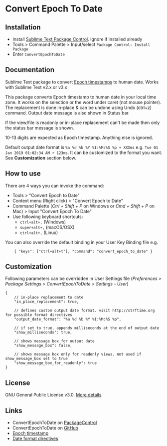 # Convert Epoch To Date

## Installation

* Install [Sublime Text Package Control](https://packagecontrol.io). Ignore if installed already
* Tools > Command Palette > Input/select `Package Control: Install Package`
* Enter `ConvertEpochToDate`

## Documentation
Sublime Text package to convert [Epoch timestamps](https://www.wikiwand.com/en/Unix_time) to human date. Works with Sublime Text v2.x or v3.x

This package converts Epoch timestamp to human date in your local time zone. It works on the selection or the word under caret (not mouse pointer). The replacement is done in-place & can be undone using Undo (ctrl+z) command. Output date message is also shown in Status bar.

If the view/file is readonly or in-place replacement can't be made then only the status bar message is shown.

10-13 digits are expected as Epoch timestamp. Anything else is ignored.

Default output date format is `%a %d %b %Y %I:%M:%S %p + XXXms` e.g.
`Tue 01 Jan 2019 01:02:34 AM + 123ms`. It can be customized to the format you want. See **Customization** section below.

## How to use

There are 4 ways you can invoke the command:

* Tools > "Convert Epoch to Date"
* Context menu (Right click) > "Convert Epoch to Date"
* Command Palette (_Ctrl + Shift + P_ on Windows or _Cmd + Shift + P_ on Mac) > Input "Convert Epoch To Date"
* Use following keyboard shortcuts:
    * `ctrl+alt+,`  (Windows)
    * `super+alt+,` (macOS/OSX)
    * `ctrl+alt+,`  (Linux)

You can also override the default binding in your User Key Binding file e.g.

`    { "keys": ["ctrl+alt+t"], "command": "convert_epoch_to_date" }`

## Customization
Following parameters can be overridden in User Settings file (_Preferences > Package Settings > ConvertEpochToDate > Settings - User_)

```
{
    // in-place replacement to date
    "in_place_replacement": true,

    // defines custom output date format. visit http://strftime.org for possible format directives
    "output_date_format": "%a %d %b %Y %I:%M:%S %p",

    // if set to true, appends milliseconds at the end of output date
    "show_milliseconds": true,

    // shows message box for output date
    "show_message_box": false,

    // shows message box only for readonly views. not used if show_message_box set to true
    "show_message_box_for_readonly": true
}
```

## License

GNU General Public License v3.0. [More details](https://github.com/nexional/ConvertEpochToDate/blob/master/LICENSE)

## Links

* ConvertEpochToDate on [PackageControl](https://packagecontrol.io/packages/ConvertEpochToDate)
* ConvertEpochToDate on [GitHub](https://github.com/nexional/ConvertEpochToDate)
* [Epoch timestamp](https://www.wikiwand.com/en/Unix_time)
* [Date format directives](http://strftime.org)
